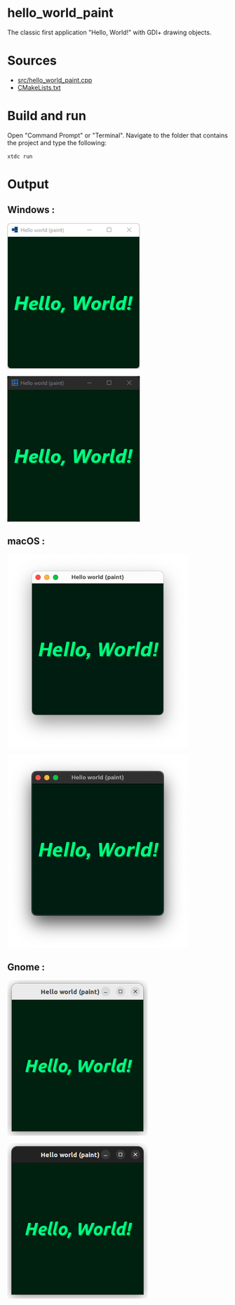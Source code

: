 # hello_world_paint

The classic first application "Hello, World!" with GDI+ drawing objects.

# Sources

* [src/hello_world_paint.cpp](src/hello_world_paint.cpp)
* [CMakeLists.txt](CMakeLists.txt)

# Build and run

Open "Command Prompt" or "Terminal". Navigate to the folder that contains the project and type the following:

```shell
xtdc run
```

# Output

## Windows :

![Screenshot](../../../../docs/pictures/examples/hello_world_paint_w.png)

![Screenshot](../../../../docs/pictures/examples/hello_world_paint_wd.png)

## macOS :

![Screenshot](../../../../docs/pictures/examples/hello_world_paint_m.png)

![Screenshot](../../../../docs/pictures/examples/hello_world_paint_md.png)

## Gnome :

![Screenshot](../../../../docs/pictures/examples/hello_world_paint_g.png)

![Screenshot](../../../../docs/pictures/examples/hello_world_paint_gd.png)

